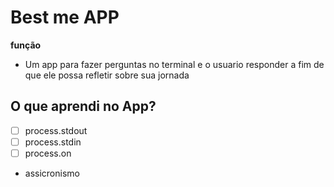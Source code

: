 # Best me APP

**função**
-   Um app para fazer perguntas no terminal e o usuario responder a fim de que ele possa refletir sobre sua jornada

## O que aprendi no App?
- [ ] process.stdout
- [ ] process.stdin
- [ ] process.on

* assicronismo